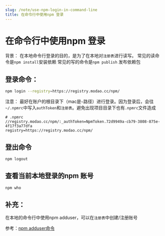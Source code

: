 ```yaml
---
slug: /note/use-npm-login-in-command-line
title: 在命令行中使用npm 登录
---
```

# 在命令行中使用npm 登录
背景：
在本地命令行登录的目的，是为了在本地对`注册表`进行读写。
常见的读命令是`npm install`安装依赖
常见的写的命令是`npm publish` 发布依赖包


## 登录命令：
```bash
npm login --registry=https://registry.modao.cc/npm/
```
注意：
最好在账户的根目录下（mac是`~`路径）进行登录。因为登录后，会往`~/.npmrc`中写入`authToken`和`注册表`。避免出现项目目录下也有`.npmrc`文件造成

```shell
# .npmrc
//registry.modao.cc/npm/:_authToken=NpmToken.72d9949a-cb79-3808-875e-4f17f3a77dfa
registry=https://registry.modao.cc/npm/
```


## 登出命令
```bash
npm logout
```


## 查看当前本地登录的npm 账号
```bash
npm who
```


## 补充：
在本地的命令行中使用npm adduser，可以在`注册表`中创建/注册账号


参考：[npm adduser命令](https://nodejs.cn/npm/cli/v7/commands/npm-adduser/)
